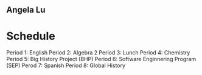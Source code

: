 ## Angela Lu 

# Schedule 
Period 1: English 
Period 2: Algebra 2
Period 3: Lunch 
Period 4: Chemistry 
Period 5: Big History Project (BHP)
Period 6: Software Enginnering Program (SEP)
Perod 7: Spanish 
Period 8: Global History 
